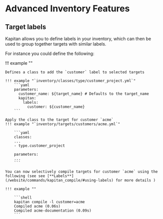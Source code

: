 # Advanced Inventory Features

## Target labels

Kapitan allows you to define labels in your inventory, which can then be used to group together targets with similar labels.

For instance you could define the following:

!!! example ""

    Defines a class to add the `customer` label to selected targets

    !!! example "`inventory/classes/type/customer_project.yml`"
        ```yaml
        parameters:
          customer_name: ${target_name} # Defaults to the target_name
          kapitan:
            labels:
              customer: ${customer_name}
        ```

    Apply the class to the target for customer `acme`
    !!! example "`inventory/targets/customers/acme.yml`"

        ```yaml
        classes:
        ...
        - type.customer_project

        parameters:
        ...
        ```

    You can now selectively compile targets for customer `acme` using the following (see see [**Labels**](/website/commands/kapitan_compile/#using-labels) for more details )

    !!! example ""

        ```shell
        kapitan compile -l customer=acme
        Compiled acme (0.06s)
        Compiled acme-documentation (0.09s)
        ```
